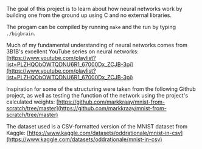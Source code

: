 The goal of this project is to learn about how neural networks work by building one from the ground up using C and no external libraries. 

The progam can be compiled by running `make` and the run by typing `./bigbrain`. 

Much of my fundamental understanding of neural networks comes from 3B1B's excellent YouTube series on neural networks: 
[https://www.youtube.com/playlist?list=PLZHQObOWTQDNU6R1_67000Dx_ZCJB-3pi](https://www.youtube.com/playlist?list=PLZHQObOWTQDNU6R1_67000Dx_ZCJB-3pi)

Inspiration for some of the structuring were taken from the following Github project, as well as testing the function of the network using the project's calculated weights:
[https://github.com/markkraay/mnist-from-scratch/tree/master](https://github.com/markkraay/mnist-from-scratch/tree/master)

The dataset used is a CSV-formatted version of the MNIST dataset from Kaggle: [https://www.kaggle.com/datasets/oddrationale/mnist-in-csv](https://www.kaggle.com/datasets/oddrationale/mnist-in-csv)
